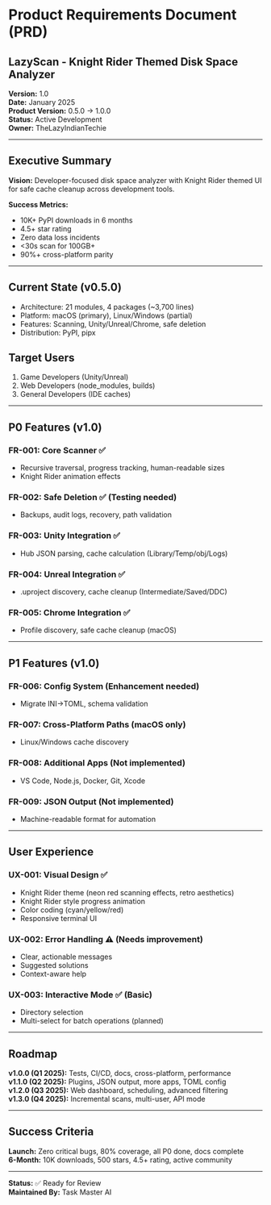 # Product Requirements Document (PRD)
## LazyScan - Knight Rider Themed Disk Space Analyzer

**Version:** 1.0  
**Date:** January 2025  
**Product Version:** 0.5.0 → 1.0.0  
**Status:** Active Development  
**Owner:** TheLazyIndianTechie

---

## Executive Summary

**Vision:** Developer-focused disk space analyzer with Knight Rider themed UI for safe cache cleanup across development tools.

**Success Metrics:**
- 10K+ PyPI downloads in 6 months
- 4.5+ star rating
- Zero data loss incidents
- <30s scan for 100GB+
- 90%+ cross-platform parity

---

## Current State (v0.5.0)
- Architecture: 21 modules, 4 packages (~3,700 lines)
- Platform: macOS (primary), Linux/Windows (partial)
- Features: Scanning, Unity/Unreal/Chrome, safe deletion
- Distribution: PyPI, pipx

## Target Users
1. Game Developers (Unity/Unreal)
2. Web Developers (node_modules, builds)
3. General Developers (IDE caches)

---

## P0 Features (v1.0)

### FR-001: Core Scanner ✅
- Recursive traversal, progress tracking, human-readable sizes
- Knight Rider animation effects

### FR-002: Safe Deletion ✅ (Testing needed)
- Backups, audit logs, recovery, path validation

### FR-003: Unity Integration ✅
- Hub JSON parsing, cache calculation (Library/Temp/obj/Logs)

### FR-004: Unreal Integration ✅
- .uproject discovery, cache cleanup (Intermediate/Saved/DDC)

### FR-005: Chrome Integration ✅
- Profile discovery, safe cache cleanup (macOS)

---

## P1 Features (v1.0)

### FR-006: Config System (Enhancement needed)
- Migrate INI→TOML, schema validation

### FR-007: Cross-Platform Paths (macOS only)
- Linux/Windows cache discovery

### FR-008: Additional Apps (Not implemented)
- VS Code, Node.js, Docker, Git, Xcode

### FR-009: JSON Output (Not implemented)
- Machine-readable format for automation

---

## User Experience

### UX-001: Visual Design ✅
- Knight Rider theme (neon red scanning effects, retro aesthetics)
- Knight Rider style progress animation
- Color coding (cyan/yellow/red)
- Responsive terminal UI

### UX-002: Error Handling ⚠️ (Needs improvement)
- Clear, actionable messages
- Suggested solutions
- Context-aware help

### UX-003: Interactive Mode ✅ (Basic)
- Directory selection
- Multi-select for batch operations (planned)

---

## Roadmap

**v1.0.0 (Q1 2025):** Tests, CI/CD, docs, cross-platform, performance  
**v1.1.0 (Q2 2025):** Plugins, JSON output, more apps, TOML config  
**v1.2.0 (Q3 2025):** Web dashboard, scheduling, advanced filtering  
**v1.3.0 (Q4 2025):** Incremental scans, multi-user, API mode

---

## Success Criteria

**Launch:** Zero critical bugs, 80% coverage, all P0 done, docs complete  
**6-Month:** 10K downloads, 500 stars, 4.5+ rating, active community

---

**Status:** ✅ Ready for Review  
**Maintained By:** Task Master AI
